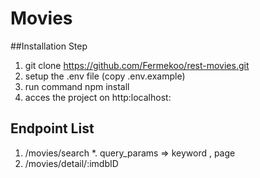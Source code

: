# Movies

##Installation Step
   1. git clone https://github.com/Fermekoo/rest-movies.git
   2. setup the .env file (copy .env.example)
   3. run command npm install
   4. acces the project on http:localhost:<YOUR-PORT>

## Endpoint List
   1. /movies/search
      *. query_params => keyword , page
   2. /movies/detail/:imdbID
